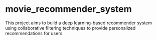 # movie_recommender_system
This project aims to build a deep learning-based recommender system using collaborative filtering techniques to provide personalized recommendations for users.
